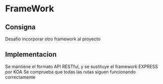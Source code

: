# FrameWork

## Consigna
Desafio incorporar otro framework al proyecto

## Implementacion
Se mantiene el formato API RESTful, y se sustituye el framework EXPRESS por KOA
Se comprueba que todas las rutas siguen funcionando correctamente